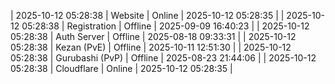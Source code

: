 | 2025-10-12 05:28:38 | Website | Online | 2025-10-12 05:28:35 |
| 2025-10-12 05:28:38 | Registration | Offline | 2025-09-09 16:40:23 |
| 2025-10-12 05:28:38 | Auth Server | Offline | 2025-08-18 09:33:31 |
| 2025-10-12 05:28:38 | Kezan (PvE) | Offline | 2025-10-11 12:51:30 |
| 2025-10-12 05:28:38 | Gurubashi (PvP) | Offline | 2025-08-23 21:44:06 |
| 2025-10-12 05:28:38 | Cloudflare | Online | 2025-10-12 05:28:35 |
